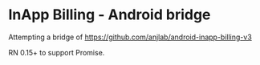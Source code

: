 # InApp Billing - Android bridge
Attempting a bridge of https://github.com/anjlab/android-inapp-billing-v3

RN 0.15+ to support Promise.
